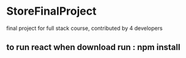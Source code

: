 # StoreFinalProject
final project for full stack course, contributed by 4 developers


## to run react when download run : npm install
